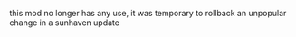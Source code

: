 ﻿this mod no longer has any use, it was temporary to rollback an unpopular change in a sunhaven update